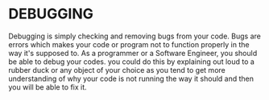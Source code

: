 # DEBUGGING
Debugging is simply checking and removing bugs from your code. Bugs are errors which makes your code or program not to function properly in the way it's supposed to. As a programmer or a Software Engineer, you should be able to debug your codes. you could do this by explaining out loud to a rubber duck or any object of your choice as you tend to get more understanding of why your code is not running the way it should and then you will be able to fix it.
